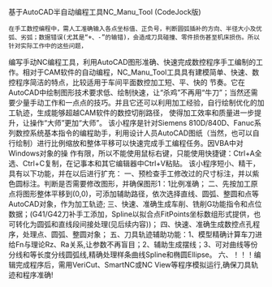 基于AutoCAD半自动编程工具NC_Manu_Tool
(CodeJock版)

    在手工数控编程中，需人工准确输入各点坐标值、正负号，判断圆弧插补的方向、半径大小及优弧、劣弧；数据错误(尤其是“+、-”的输错)，会造成刀具碰撞、零件损伤甚至机床损伤。所以针对实际工作中的这些问题，
编写手动NC编程工具，利用AutoCAD图形准确、快速完成数控程序手工编制的工作。相对于CAM软件的自动编程，NC_Manu_Tool工具具有建模简单、快速、数控程序简洁的特点，比较适用于车间平面数控加工短、平、快的
节奏。它在AutoCAD中绘制图形技术要求低、绘制快速，让“杀鸡”不再用“牛刀”；当然还需要少量手动工作和一点点的技巧。并且它还可以利用加工经验，自行绘制优化的加工轨迹，生成能够超越CAM软件的数控切削路径，
使得加工效率和质量进一步提升，让操作“大师”更加“大师”。
该小程序是针对Siemens 810D/840D、Fanuc系列数控系统基本指令的编程助手，利用设计人员AutoCAD图纸（当然，也可以自行绘制）进行比例缩放和整体平移可以快速完成手工编程任务。因VBA中对Windows对象的操
作有限，所以不能使用鼠标右键，只能使用快捷键：Ctrl+A全选、Ctrl+C复制，在记事本和其它编辑器中Ctrl+V粘贴。
该小程序短小、精干，具有以下功能，并在以后进行扩充：
一、预检查手工修改过的尺寸标注，并以紫色圆标注。判断是否需要修改图形，并确保图形1：1比例准确；
二、先按加工原点将图形整体平移到(0,0)，可添加辅助路径，依次选择直线、圆弧、整圆和点等AutoCAD对象，作为加工轨迹;
三、快速、准确生成车削、铣削G功能指令和点位数据；(G41/G42刀补手工添加，Spline以拟合点FitPoints坐标数组形式提供，也可转化为圆弧和直线段间接处理(见后续内容))；
四、快速、准确生成数控点孔程序，处理点、圆弧、整圆对象；
五、刀具轨迹辅助功能：1、模型精确计算车刀进给Fn与理论Rz、Ra关系,让参数不再盲目；2、辅助生成摆线；3、可对曲线等份分线和等长度分线圆弧线,精确处理样条曲线Spline和椭圆Ellipse。
六、！！！编辑完成程序后，需用VeriCut、SmartNC或NC View等程序模拟运行,确保刀具轨迹和程序准确! 
